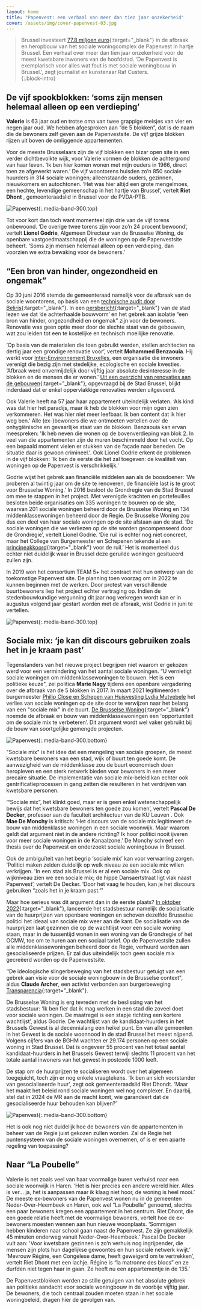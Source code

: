 ```yaml
---
layout: home
title: "Papenvest: een verhaal van meer dan tien jaar onzekerheid"
cover: /assets/img/cover-papenvest-03.jpg
---
```



> Brussel investeert [77.8 miljoen euro](https://slrb-bghm.brussels/fr/chantiers/rempart-des-moines){:target="_blank"} in de afbraak en heropbouw van het sociale woningcomplex de Papenvest in hartje Brussel. Een verhaal over meer dan tien jaar onzekerheid voor de meest kwetsbare inwoners van de hoofdstad. ‘De Papenvest is exemplarisch voor alles wat fout is met sociale woningbouw in Brussel.’, zegt journalist en kunstenaar Raf Custers.  
{:.block-intro}

## De vijf spookblokken: ‘soms zijn mensen helemaal alleen op een verdieping’

**Valerie** is 63 jaar oud en trotse oma van twee grappige meisjes van vier en negen jaar oud. We hebben afgesproken aan “de 5 blokken”, dat is de naam die de bewoners zelf geven aan de Papenvestsite. De vijf grijze blokken rijzen uit boven de omliggende appartementen. 


Voor de meeste Brusselaars zijn de vijf blokken een bizar open site in een verder dichtbevolkte wijk, voor Valerie vormen de blokken de achtergrond van haar leven. ‘Ik ben hier komen wonen met mijn ouders in 1966, direct toen ze afgewerkt waren.’ De vijf woontorens huisden zo’n 850 sociale huurders in 314 sociale woningen; alleenstaande ouders, gezinnen, nieuwkomers en autochtonen. ‘Het was hier altijd een grote mengelmoes, een hechte, levendige gemeenschap in het hartje van Brussel’, vertelt **Riet Dhont** , gemeenteraadslid in Brussel voor de PVDA-PTB. 

![Papenvest](/assets/content/papenvest/papenvest-09.jpg){:.media-band-300.top}

Tot voor kort dan toch want momenteel zijn drie van de vijf torens onbewoond. ‘De overige twee torens zijn voor zo’n 24 procent bewoond’, vertelt **Lionel Godrie**, Algemeen Directeur van de Brusselse Woning, de openbare vastgoedmaatschappij die de woningen op de Papenvestsite beheert. ‘Soms zijn mensen helemaal alleen op een verdieping, dan voorzien we extra bewaking voor de bewoners.’

## “Een bron van hinder, ongezondheid en ongemak” 

Op 30 juni 2016 stemde de gemeenteraad namelijk voor de afbraak van de sociale woontorens, op basis van een [technische audit door Beliris](/assets/content/papenvest/technische-audit-beliris.pdf){:target="_blank"}. In een [persbericht](https://www.brussel.be/sites/default/files/bxl/20160630_Papenvest.pdf){:target="_blank"} van de stad lezen we dat ‘de achterhaalde bouwvorm’ en het gebrek aan isolatie “een bron van hinder, ongezondheid en ongemak” zijn voor de bewoners. Renovatie was geen optie meer door de slechte staat van de gebouwen, wat zou leiden tot een te kostelijke en technisch moeilijke renovatie. 

‘Op basis van de materialen die toen gebruikt werden, stellen architecten na dertig jaar een grondige renovatie voor’, vertelt **Mohammed Benzaouia**. Hij werkt voor [Inter-Environnement Bruxelles](https://www.ieb.be/), een organisatie die inwoners verenigt die bezig zijn met stedelijke, ecologische en sociale kwesties. ‘Afbraak werd onvermijdelijk door vijftig jaar absolute desinteresse in de blokken en de mensen die er wonen.' 
[Uit een overzicht van renovaties aan de gebouwen](/assets/content/papenvest/beroep-cada-papenvest-bijlage.pdf){:target="_blank"}, opgevraagd bij de Stad Brussel, blijkt inderdaad dat er enkel oppervlakkige renovaties werden uitgevoerd. 

Ook Valerie heeft na 57 jaar haar appartement uiteindelijk verlaten. ‘Als kind was dat hier het paradijs, maar ik heb de blokken voor mijn ogen zien verkommeren. Het was hier niet meer leefbaar. Ik ben content dat ik hier weg ben.’ 
Alle (ex-)bewoners die we ontmoeten vertellen over de onhygiënische en gevaarlijke staat van de blokken. Benzaouia kan ervan meespreken: 'Ik heb neven die wonen op de bovenverdieping van blok 2. In veel van die appartementen zijn de muren beschimmeld door het vocht. Op een bepaald moment vielen er stukken van de façade naar beneden. De situatie daar is gewoon crimineel.'. Ook Lionel Godrie erkent de problemen in de vijf blokken: ‘Ik ben de eerste die het zal toegeven: de kwaliteit van woningen op de Papenvest is verschrikkelijk.' 


Godrie wijst het gebrek aan financiële middelen aan als de boosdoener: ‘We proberen al twintig jaar om de site te renoveren, de financiële last is te groot voor Brusselse Woning.’ In 2016 besloot de Grondregie van de Stad Brussel om mee te stappen in het project. Met verenigde krachten en portefeuilles besloten beide organisaties om 335 woningen te bouwen op de site, waarvan 201 sociale woningen beheerd door de Brusselse Woning en 134 middenklassewoningen beheerd door de Regie. De Brusselse Woning zou dus een deel van haar sociale woningen op de site afstaan aan de stad. ‘De sociale woningen die we verliezen op de site worden gecompenseerd door de Grondregie’, vertelt Lionel Godrie. ‘Die ruil is echter nog niet concreet, maar het College van Burgemeester en Schepenen tekende al een [principeakkoord](/assets/content/papenvest/20100617-beslissing-college-Papenvest151.pdf){:target="_blank"} voor de ruil.’ Het is momenteel dus echter niet duidelijk waar in Brussel deze geruilde woningen gesitueerd zullen zijn. 


In 2019 won het consortium TEAM 5+ het contract met hun ontwerp van de toekomstige Papenvest site. De planning toen voorzag om in 2022 te kunnen beginnen met de werken. 
Door protest van verschillende buurtbewoners liep het project echter vertraging op. Indien de stedenbouwkundige vergunning dit jaar nog verkregen wordt kan er in augustus volgend jaar gestart worden met de afbraak, wist Godrie in juni te vertellen. 

![Papenvest](/assets/content/papenvest/papenvest-07.jpg){:.media-band-300.top}

## Sociale mix: ‘je kan dit discours gebruiken zoals het in je kraam past’

Tegenstanders van het nieuwe project begrijpen niet waarom er gekozen werd voor een vermindering van het aantal sociale woningen. “U vernietigt sociale woningen om middenklassewoningen te bouwen. Het is een politieke keuze", zei politica **Marie Nagy** tijdens een openbare vergadering over de afbraak van de 5 blokken in 2017. In maart 2021 legitimeerden burgemeester [Philip Close en Schepen van Huisvesting Lydia Mutyebele](https://logementbruxellois.be/wp-content/uploads/2021/03/2021-03-01-Persbericht-Papenvest-Voorontwerp.pdf) het verlies van sociale woningen op de site door te verwijzen naar het belang van een "sociale mix" in de buurt. [De Brusselse Woning](https://brusselsewoning.be/actualiteit/waarom-afbreken-heropbouwen-papenvest-in-plaats-van-renoveren/){:target="_blank"} noemde de afbraak en bouw van middenklassewoningen een 'opportuniteit om  de sociale mix te verbeteren’. Dit argument wordt wel vaker gebruikt bij de bouw van soortgelijke gemengde projecten. 

![Papenvest](/assets/content/papenvest/papenvest-07.jpg){:.media-band-300.bottom}

"Sociale mix" is het idee dat een mengeling van sociale groepen, de meest kwetsbare bewoners van een stad, wijk of buurt ten goede komt. De aanwezigheid van de middenklasse zou de buurt economisch doen heropleven en een sterk netwerk bieden voor bewoners in een meer precaire situatie. De implementatie van sociale mix-beleid kan echter ook gentrificatieprocessen in gang zetten die resulteren in het verdrijven van kwetsbare personen. 

‘“Sociale mix”, het klinkt goed, maar er is geen enkel wetenschappelijk bewijs dat het kwetsbare bewoners ten goede zou komen’, vertelt **Pascal De Decker**, professor aan de faculteit architectuur van de KU Leuven . Ook **Mae De Monchy** is kritisch: ‘Het discours van de sociale mix legitimeert de bouw van middenklasse woningen in een sociale woonwijk. Maar waarom geldt dat argument niet in de andere richting? Ik hoor politici nooit ijveren voor meer sociale woningen in de Kanaalzone.’ De Monchy schreef een thesis over de Papenvest en onderzoekt sociale woningbouw in Brussel. 

Ook de ambiguïteit van het begrip ‘sociale mix’ kan voor verwarring zorgen. ‘Politici maken zelden duidelijk op welk niveau ze een sociale mix willen verkrijgen. 'In een stad als Brussel is er al een sociale mix. Ook op wijkniveau zien we een sociale mix; de hippe Dansaertstraat ligt vlak naast Papenvest’, vertelt De Decker. ‘Door het vaag te houden, kan je het discours gebruiken “zoals het in je kraam past.”’ 

Maar hoe serieus was dit argument dan in de eerste plaats? [In oktober 2022](https://www.bruzz.be/politiek/1290-huurders-stad-brussel-kunnen-goedkoper-huren-2022-10-14){:target="_blank"}, lanceerde het stadsbestuur namelijk de socialisatie van de huurprijzen van openbare woningen en schoven dezelfde Brusselse politici het ideaal van sociale mix weer aan de kant. De socialisatie van de huurprijzen laat gezinnen die op de wachtlijst voor een sociale woning staan, maar in de tussentijd wonen in een woning van de Grondregie of het OCMW, toe om te huren aan een sociaal tarief. Op de Papenvestsite zullen alle middenklassewoningen beheerd door de Regie, verhuurd worden aan gesocialiseerde prijzen. Er zal dus uiteindelijk toch geen sociale mix gecreëerd worden op de Papenvestsite.  

‘‘De ideologische slingerbeweging van het stadsbestuur getuigt van een gebrek aan visie voor de sociale woningbouw in de Brusselse context", aldus **Claude Archer**, een activist verbonden aan burgerbeweging [Transparencia](https://transparencia.be/){:target="_blank"}.

De Brusselse Woning is erg tevreden met de beslissing van het stadsbestuur: ‘Ik ben fier dat ik mag werken in een stad die zoveel doet voor sociale woningen. De maatregel is een stapje richting een kortere wachtlijst’, aldus Godrie. De wachtlijst van de kandidaat-huurders in het Brussels Gewest is al decennialang een heikel punt. En van alle gemeenten in het Gewest is de sociale woonnood in de stad Brussel het meest nijpend. Volgens cijfers van de BGHM wachten er 29.174 personen op een sociale woning in Stad Brussel. Dat is ongeveer 55 procent van het totaal aantal kandidaat-huurders in het Brussels Gewest terwijl slechts 11 procent van het totale aantal inwoners van het gewest in postcode 1000 leeft. 

De stap om de huurprijzen te socialiseren wordt over het algemeen toegejuicht, toch zijn er nog enkele vraagtekens. ‘Ik ben an sich voorstander van gesocialiseerde huur', zegt ook gemeenteraadslid Riet Dhondt. ‘Maar het maakt het beleid rond sociale woningen wel nog complexer. En daarbij, stel dat in 2024 de MR aan de macht komt, wie garandeert dat de gesocialiseerde huur behouden kan blijven?’  

![Papenvest](/assets/content/papenvest/papenvest-06.jpg){:.media-band-300.bottom}

Het is ook nog niet duidelijk hoe de bewoners van de appartementen in beheer van de Regie juist gekozen zullen worden. Zal de Regie het puntensysteem van de sociale woningen overnemen, of is er een aparte regeling van toepassing? 

## Naar “La Poubelle”

Valerie is net zoals veel van haar voormalige buren verhuisd naar een sociale woonwijk in Haren. ‘Het is hier precies een andere wereld hier. Alles is ver… ja, het is aanpassen maar ik klaag niet hoor, de woning is heel mooi.’ De meeste ex-bewoners van de Papenvest wonen nu in de gemeenten Neder-Over-Heembeek en Haren, ook wel “La Poubelle" genoemd, slechts een paar bewoners kregen een appartement in het centrum. Riet Dhont, die een goede relatie heeft met de voormalige bewoners, vertelt hoe de ex-bewoners moesten wennen aan hun nieuwe woonplaats. ‘Sommigen hebben kinderen naar school gaan naast de Papenvest. Ze zijn gemakkelijk 45 minuten onderweg vanuit Neder-Over-Heembeek.’ 
Pascal De Decker vult aan: 'Voor kwetsbare gezinnen is zo’n verhuis nog ingrijpender, die mensen zijn plots hun dagelijkse gewoontes en hun sociale netwerk kwijt.’
‘Mevrouw Régine, een Congelese dame, heeft geweigerd om te vertrekken’, vertelt Riet Dhont met een lachje. Régine is “la matronne des blocs” en ze durfden niet tegen haar in gaan. Ze heeft nu een appartementje in de 135.’ 

De Papenvestblokken werden zo stille getuigen van het absolute gebrek aan politieke aandacht voor sociale woningbouw in de voorbije vijftig jaar. De bewoners, die toch centraal zouden moeten staan in het sociale woningbeleid, dragen hier de gevolgen van. 

